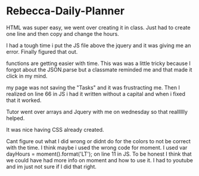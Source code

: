 # Rebecca-Daily-Planner


HTML was super easy, we went over creating it in class. Just had to create one line and then copy and change the hours. 

I had a tough time i put the JS file above the jquery and it was giving me an error. Finally figured that out.

functions are getting easier with time. This was was a little tricky because I forgot about the JSON.parse but a classmate reminded me and that made it click in my mind. 

my page was not saving the "Tasks" and it was frustracting me. Then I realized on line 66 in JS i had it written without a capital and when i fixed that it worked. 

Tutor went over arrays and Jquery with me on wednesday so that realllllly helped. 

It was nice having CSS already created. 

Cant figure out what I did wrong or didnt do for the colors to not be correct with the time. I think maybe i used the wrong code for moment. I used var dayHours = moment().format('LT'); on line 11 in JS. To be honest I think that we could have had more info on moment and how to use it. I had to youtube and im just not sure if I did that right. 
